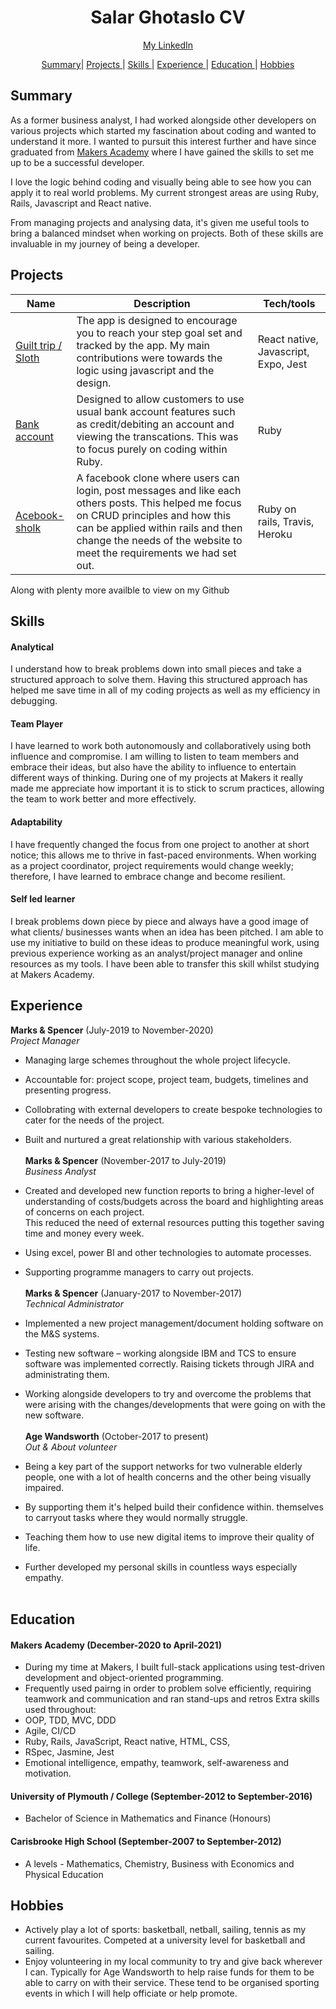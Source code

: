 <h1 align="center">Salar Ghotaslo CV</h1>

<div align="center">

[My LinkedIn](https://www.linkedin.com/in/salar-ghotaslo-7b2060a9/)

[Summary](#summary)|
[Projects ](#projects) |
[Skills ](#skills) |
[Experience ](#experience) |
[Education ](#education) |
[Hobbies ](#hobbies)

</div>

## Summary

As a former business analyst, I had worked alongside other developers on various projects which started my fascination about coding and wanted to understand it more. I wanted to pursuit this interest further and have since graduated from [Makers Academy](https://makers.tech) where I have gained the skills to set me up to be a successful developer.

I love the logic behind coding and visually being able to see how you can apply it to real world problems. My current strongest areas are using Ruby, Rails, Javascript and React native.

From managing projects and analysing data, it's given me useful tools to bring a balanced mindset when working on projects. Both of these skills are invaluable in my journey of being a developer.

## Projects

| Name                                                              | Description                                                                                                                                                                                                                                          | Tech/tools                           |
| ----------------------------------------------------------------- | ---------------------------------------------------------------------------------------------------------------------------------------------------------------------------------------------------------------------------------------------------- | ------------------------------------ |
| [Guilt trip / Sloth](https://github.com/SalarGhotaslo/Guilt_Trip) | The app is designed to encourage you to reach your step goal set and tracked by the app. My main contributions were towards the logic using javascript and the design.                                                                               | React native, Javascript, Expo, Jest |
| [Bank account](https://github.com/SalarGhotaslo/Bank_account.rb)  | Designed to allow customers to use usual bank account features such as credit/debiting an account and viewing the transcations. This was to focus purely on coding within Ruby.                                                                      | Ruby                                 |
| [Acebook-sholk](https://github.com/SalarGhotaslo/acebook-sholk)   | A facebook clone where users can login, post messages and like each others posts. This helped me focus on CRUD principles and how this can be applied within rails and then change the needs of the website to meet the requirements we had set out. | Ruby on rails, Travis, Heroku        |

Along with plenty more availble to view on my Github

## Skills

#### Analytical

I understand how to break problems down into small pieces and take a structured approach to solve them. Having this structured approach has helped me save time in all of my coding projects as well as my efficiency in debugging.

#### Team Player

I have learned to work both autonomously and collaboratively using both influence and compromise. I am willing to listen to team members and embrace their ideas, but also have the ability to influence to entertain different ways of thinking. During one of my projects at Makers it really made me appreciate how important it is to stick to scrum practices, allowing the team to work better and more effectively.

#### Adaptability

I have frequently changed the focus from one project to another at short notice; this allows me to thrive in fast-paced environments. When working as a project coordinator, project requirements would change weekly; therefore, I have learned to embrace change and become resilient.

#### Self led learner

I break problems down piece by piece and always have a good image of what clients/ businesses wants when an idea has been pitched. I am able to use my initiative to build on these ideas to produce meaningful work, using previous experience working as an analyst/project manager and online resources as my tools. I have been able to transfer this skill whilst studying at Makers Academy.

## Experience

**Marks & Spencer** (July-2019 to November-2020)  
_Project Manager_

- Managing large schemes throughout the whole project lifecycle.
- Accountable for: project scope, project team, budgets, timelines and presenting progress.
- Collobrating with external developers to create bespoke technologies to cater for the needs of the project.
- Built and nurtured a great relationship with various stakeholders.
  <br>
  <br>
  **Marks & Spencer** (November-2017 to July-2019)  
  _Business Analyst_

- Created and developed new function reports to bring a higher-level of understanding of costs/budgets across the board and highlighting areas of concerns on each project.  
  This reduced the need of external resources putting this together saving time and money every week.
- Using excel, power BI and other technologies to automate processes.
- Supporting programme managers to carry out projects.
  <br>
  <br>
  **Marks & Spencer** (January-2017 to November-2017)  
  _Technical Administrator_

- Implemented a new project management/document holding software on the M&S systems.
- Testing new software – working alongside IBM and TCS to ensure software was implemented correctly. Raising tickets through JIRA and administrating them.
- Working alongside developers to try and overcome the problems that were arising with the changes/developments that were going on with the new software.
  <br>
  <br>
  **Age Wandsworth** (October-2017 to present)  
  _Out & About volunteer_

- Being a key part of the support networks for two vulnerable elderly people, one with a lot of health concerns and the other being visually impaired.
- By supporting them it's helped build their confidence within. themselves to carryout tasks where they would normally struggle.
- Teaching them how to use new digital items to improve their quality of life.
- Further developed my personal skills in countless ways especially empathy.
  <br>
  <br>

## Education

#### Makers Academy (December-2020 to April-2021)

- During my time at Makers, I built full-stack applications using test-driven development and object-oriented programming.
- Frequently used pairng in order to problem solve efficiently, requiring teamwork and communication and ran stand-ups and retros
  Extra skills used throughout:
- OOP, TDD, MVC, DDD
- Agile, CI/CD
- Ruby, Rails, JavaScript, React native, HTML, CSS,
- RSpec, Jasmine, Jest
- Emotional intelligence, empathy, teamwork, self-awareness and motivation.

#### University of Plymouth / College (September-2012 to September-2016)

- Bachelor of Science in Mathematics and Finance (Honours)

#### Carisbrooke High School (September-2007 to September-2012)

- A levels - Mathematics, Chemistry, Business with Economics and Physical Education

## Hobbies

- Actively play a lot of sports: basketball, netball, sailing, tennis as my current favourites. Competed at a university level for basketball and sailing.
- Enjoy volunteering in my local community to try and give back wherever I can. Typically for Age Wandsworth to help raise funds for them to be able to carry on with their service. These tend to be organised sporting events in which I will help officiate or help promote.
